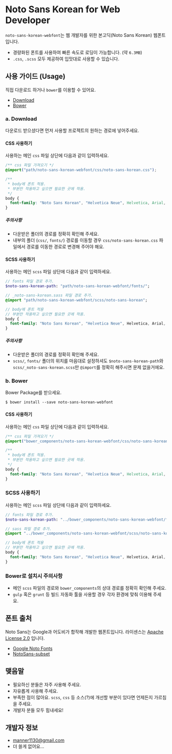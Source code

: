 # Noto Sans Korean for Web Developer

`noto-sans-korean-webfont`는 웹 개발자를 위한 본고딕(Noto Sans Korean) 웹폰트 입니다.
- 경량화된 폰트를 사용하여 빠른 속도로 로딩이 가능합니다. (약 `6.3MB`)
- `.css`, `.scss` 모두 제공하여 입맛대로 사용할 수 있습니다.

## 사용 가이드 (Usage)

직접 다운로드 하거나 `bower`를 이용할 수 있어요.

* [Download](#a-download)
* [Bower](#b-bower)

### a. Download

다운로드 받으셨다면 먼저 사용할 프로젝트의 원하는 경로에 넣어주세요.

#### CSS 사용하기

사용하는 메인 `css` 파일 상단에 다음과 같이 입력하세요.

```css
/** css 파일 가져오기 */
@import("path/noto-sans-korean-webfont/css/noto-sans-korean.css");

/**
 * body에 폰트 적용.
 * 부분만 적용하고 싶으면 필요한 곳에 적용.
 */
body {
  font-family: "Noto Sans Korean", "Helvetica Neue", Helvetica, Arial, sans-serif;
}
```

##### 주의사항

- 다운받은 폴더의 경로를 정확히 확인해 주세요.
- 내부의 폴더 (`css/`, `fonts/`) 경로를 이동할 경우  `css/noto-sans-korean.css` 파일에서 경로를 이동한 경로로 변경해 주어야 해요.

#### SCSS 사용하기

사용하는 메인 `scss` 파일 상단에 다음과 같이 입력하세요.

```sass
// fonts 파일 경로 추가.
$noto-sans-korean-path: "path/noto-sans-korean-webfont/fonts/";

// _noto-sans-korean.sass 파일 경로 추가.
@import "path/noto-sans-korean-webfont/scss/noto-sans-korean";

// body에 폰트 적용
// 부분만 적용하고 싶으면 필요한 곳에 적용.
body {
  font-family: "Noto Sans Korean", "Helvetica Neue", Helvetica, Arial, sans-serif;
}
```

##### 주의사항

- 다운받은 폴더의 경로를 정확히 확인해 주세요.
- `scss/`, `fonts/` 폴더의 위치를 마음대로 설정하셔도 `$noto-sans-korean-path`와 `scss/_noto-sans-korean.scss`만 `@import`를 정확히 해주시면 문제 없을거에요.

### b. Bower

Bower Package를 받으세요.

```console
$ bower install --save noto-sans-korean-webfont
```

#### CSS 사용하기

사용하는 메인 `css` 파일 상단에 다음과 같이 입력하세요.

```css
/** css 파일 가져오기 */
@import("bower_components/noto-sans-korean-webfont/css/noto-sans-korean.css");

/**
 * body에 폰트 적용.
 * 부분만 적용하고 싶으면 필요한 곳에 적용.
 */
body {
  font-family: "Noto Sans Korean", "Helvetica Neue", Helvetica, Arial, sans-serif;
}
```

### SCSS 사용하기

사용하는 메인 `scss` 파일 상단에 다음과 같이 입력하세요.

```sass
// fonts 파일 경로 추가.
$noto-sans-korean-path: "../bower_components/noto-sans-korean-webfont/fonts/";

// sass 파일 경로 추가.
@import "../bower_components/noto-sans-korean-webfont/scss/noto-sans-korean";

// body에 폰트 적용
// 부분만 적용하고 싶으면 필요한 곳에 적용.
body {
  font-family: "Noto Sans Korean", "Helvetica Neue", Helvetica, Arial, sans-serif;
}
```

### Bower로 설치시 주의사항
- 메인 `scss` 파일의 경로와 `bower_components`의 상대 경로를 정확히 확인해 주세요.
- `gulp` 혹은 `grunt` 등 빌드 자동화 툴을 사용할 경우 각자 환경에 맞춰 이용해 주세요.

## 폰트 출처
Noto Sans는 Google과 어도비가 합작해 개발한 웹폰트입니다. 라이센스는 [Apache License 2.0](http://www.apache.org/licenses/LICENSE-2.0.html) 입니다.
- [Google Noto Fonts](https://www.google.com/get/noto/#/)
- [NotoSans-subset](https://github.com/UYEONG/NotoSans-subset)

## 맺음말
- 필요하신 분들은 자주 사용해 주세요.
- 자유롭게 사용해 주세요.
- 부족한 점이 많아요. `scss`, `css` 등 소스(?)에 개선할 부분이 있다면 언제든지 가르침을 주세요.
- 개발자 분들 모두 힘내세요!

## 개발자 정보
- [manner1130@gmail.com](mailto:manner1130@gmail.com)
- 더 쓸게 없어요...

